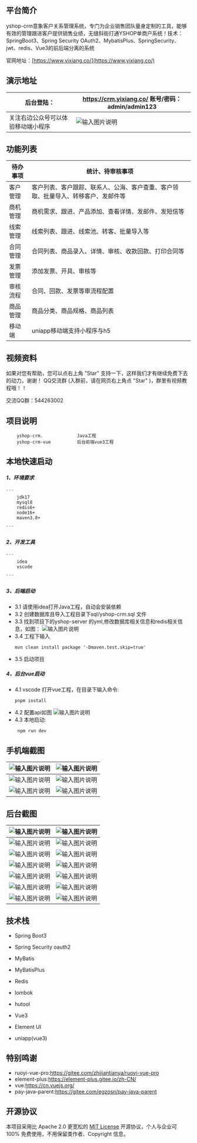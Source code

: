 

## 平台简介

yshop-crm意象客户关系管理系统，专门为企业销售团队量身定制的工具，能够有效的管理跟进客户提供销售业绩，无缝斜街打通YSHOP单商户系统！技术： SpringBoot3、Spring Security OAuth2、MybatisPlus、SpringSecurity、jwt、redis、Vue3的前后端分离的系统

官网地址：[https://www.yixiang.co/](https://www.yixiang.co/)



## 演示地址

| 后台登陆：  | https://crm.yixiang.co/   账号/密码：admin/admin123  |
|---|---|
|  关注右边公众号可以体验移动端小程序 | ![输入图片说明](77a93e8c07a913b838a756abadb383b9.png) |

## 功能列表
| 待办事项 | 统计、待审核事项                    |
|------|-----------------------------|
| 客户管理 | 客户列表、客户跟踪、联系人、公海、客户查重、客户领取、批量导入、转移客户、发邮件等 |
| 商机管理 | 商机需求、跟进、产品添加、查看详情、发邮件、发短信等          |
| 线索管理 | 线索列表、跟进、线索池、转客、批量导入等             |
| 合同管理 | 合同列表、商品录入、详情、审核、收款回款、打印合同等       |
| 发票管理 | 添加发票、开具、审核等                 |
| 审核流程 | 合同、回款、发票等审流程配置              |
| 商品管理 | 商品分类、商品规格、商品列表              |
| 移动端| uniapp移动端支持小程序与h5             |



## 视频资料
如果对您有帮助，您可以点右上角 "Star" 支持一下，这样我们才有继续免费下去的动力，谢谢！ QQ交流群 (入群前，请在网页右上角点 "Star" )，群里有视频教程哦！！

交流QQ群：544263002

## 项目说明
    
```
    yshop-crm.             Java工程
    yshop-crm-vue          后台前端vue3工程
```

## 本地快速启动
  ##### 1、环境要求
   
    ```
        jdk17
        mysql8
        redis6+
        node16+
        maven3.8+
    
    ```
  ##### 2、开发工具
   
    ```
        idea
        vscode
    
    ```
 ##### 3、后端启动

-   3.1 请使用idea打开Java工程，自动会安装依赖
-   3.2 创建数据库且导入工程目录下sql/yshop-crm.sql 文件
-   3.3 找到项目下的yshop-server 的yml,修改数据库相关信息和redis相关信息，如图：
     ![输入图片说明](3344.png)
-   3.4 工程下输入
    ``` 
    mvn clean install package '-Dmaven.test.skip=true'
    ```
-   3.5 启动项目

##### 4、后台vue启动

 - 4.1 vscode 打开vue工程，在目录下输入命令: 
    ``` 
    pnpm install
    ```
 - 4.2 配置api如图
 ![输入图片说明](3355.jpg)
 - 4.3 本地启动:
    ```
     npm run dev
    ```
## 手机端截图

| ![输入图片说明](WechatIMG447.png)  |  ![输入图片说明](WechatIMG448.png) |
|---|---|
|  ![输入图片说明](WechatIMG449.png) |  ![输入图片说明](WechatIMG450.png) |
|  ![输入图片说明](WechatIMG453.png) |  ![输入图片说明](WechatIMG454.png) |


## 后台截图

| ![输入图片说明](1.png)  | ![输入图片说明](2.png)  |
|---|---|
| ![输入图片说明](3.png)  |  ![输入图片说明](4.png) |
|  ![输入图片说明](5.png) | ![输入图片说明](6.png)  |
| ![输入图片说明](7.png)  | ![输入图片说明](8.png)  |
| ![输入图片说明](9.png)  |  ![输入图片说明](10.png) |
| ![输入图片说明](11.png)  |  ![输入图片说明](12.png) |
| ![输入图片说明](13.png)  |  ![输入图片说明](14.png) |



## 技术栈
- Spring Boot3

- Spring Security oauth2

- MyBatis

- MyBatisPlus

- Redis

- lombok

- hutool

- Vue3

- Element UI

- uniapp(vue3)

## 特别鸣谢


- ruoyi-vue-pro:https://gitee.com/zhijiantianya/ruoyi-vue-pro
- element-plus:https://element-plus.gitee.io/zh-CN/
- vue:https://cn.vuejs.org/
- pay-java-parent:https://gitee.com/egzosn/pay-java-parent


## 开源协议

本项目采用比 Apache 2.0 更宽松的 [MIT License](https://gitee.com/guchengwuyue/crm/blob/master/LICENSE) 开源协议，个人与企业可 100% 免费使用，不用保留类作者、Copyright 信息。

